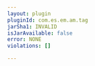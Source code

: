 ```yaml
---
layout: plugin
pluginId: com.es.em.am.tag
jarSha1: INVALID
isJarAvailable: false
error: NONE
violations: []

---
```

